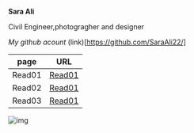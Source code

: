 **Sara Ali**

Civil Engineer,photogragher and designer

*My github acount* (link)[https://github.com/SaraAli22/]

|page| URL|
|---| ---|
|Read01| [Read01](Read01.md)|
|Read02| [Read01](Read02.md)|
|Read03| [Read01](Read03.md)|


![img](https://i.pinimg.com/564x/d4/fa/6f/d4fa6f725f3896e91fac949c660eba65.jpg)





